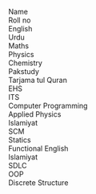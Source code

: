 Name
<br>
Roll no
<br>
English
<br>
Urdu
<br>
Maths
<br>
Physics
<br>
Chemistry
<br>
Pakstudy
<br>
Tarjama tul Quran
<br>
EHS
<br>
ITS
<br>
Computer Programming
<br>
Applied Physics
<br>
Islamiyat
<br>
SCM
<br>
Statics
<br>
Functional English
<br>
Islamiyat
<br>
SDLC
<br>
OOP
<br>
Discrete Structure













